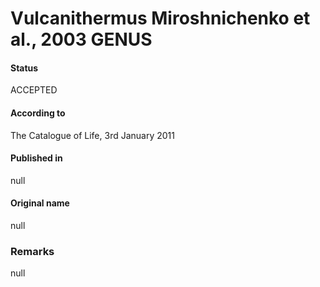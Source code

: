 Vulcanithermus Miroshnichenko et al., 2003 GENUS
=======

#### Status
ACCEPTED

#### According to
The Catalogue of Life, 3rd January 2011

#### Published in
null

#### Original name
null

### Remarks
null